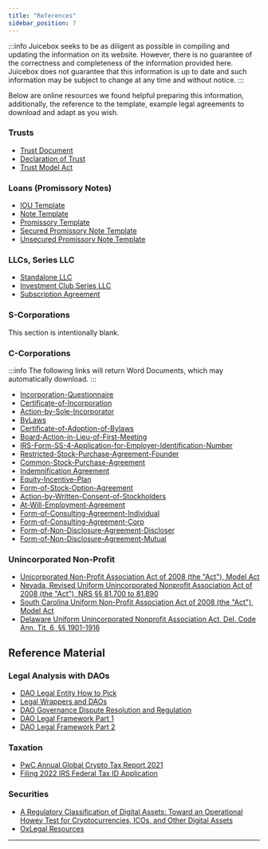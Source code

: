 ```yaml
---
title: "References"
sidebar_position: 7
---
```


:::info
Juicebox seeks to be as diligent as possible in compiling and updating the information on its website. However, there is no guarantee of the correctness and completeness of the information provided here. Juicebox does not guarantee that this information is up to date and such information may be subject to change at any time and without notice.
:::

Below are online resources we found helpful preparing this information, additionally, the reference to the template, example legal agreements to download and adapt as you wish.

### Trusts

- [Trust Document](./Resources/trusts/trust.md)
- [Declaration of Trust](./Resources/trusts/declaration-of-trust.md)
- [Trust Model Act](https://www.uniformlaws.org/committees/community-home?CommunityKey=193ff839-7955-4846-8f3c-ce74ac23938d)

### Loans (Promissory Notes)

- [IOU Template](./Resources/loans/iou-template.md)
- [Note Template](./Resources/loans/note-template.md)
- [Promissory Template](./Resources/loans/note-template.md)
- [Secured Promissory Note Template](./Resources/loans/secured-note-template.md)
- [Unsecured Promissory Note Template](./Resources/loans/unsecured-note-template.md)

### LLCs, Series LLC

- [Standalone LLC](./Resources/llcs/Example-LLC-Standalone.docx)
- [Investment Club Series LLC](./Resources/llcs/Example-Operating-Agreement-Investment-Club-Series-LLC.docx)
- [Subscription Agreement](./Resources/llcs/Example-Subscription-Agreement.docx)

### S-Corporations

This section is intentionally blank.

### C-Corporations

:::info
The following links will return Word Documents, which may automatically download.
:::

- [Incorporation-Questionnaire](./Resources/ccorp/EXAMPLE-Incorporation-Questionnaire.docx)
- [Certificate-of-Incorporation](./Resources/ccorp/EXAMPLE-2-Certificate-of-Incorporation.doc)
- [Action-by-Sole-Incorporator](./Resources/ccorp/EXAMPLE-3-Action-by-Sole-Incorporator.doc)
- [ByLaws](./Resources/ccorp/EXAMPLE-4-Bylaws.doc)
- [Certificate-of-Adoption-of-Bylaws](./Resources/ccorp/EXAMPLE-5-Certificate-of-Adoption-of-Bylaws.doc)
- [Board-Action-in-Lieu-of-First-Meeting](./Resources/ccorp/EXAMPLE-6-Board-Action-in-Lieu-of-First-Meeting.doc)
- [IRS-Form-SS-4-Application-for-Employer-Identification-Number](./Resources/ccorp/EXAMPLE-7-IRS-Form-SS-4-Application-for-Employer-Identification-Number.pdf)
- [Restricted-Stock-Purchase-Agreement-Founder](./Resources/ccorp/EXAMPLE-8-Restricted-Stock-Purchase-Agreement-Founder-01.doc)
- [Common-Stock-Purchase-Agreement](./Resources/ccorp/EXAMPLE-9-Common-Stock-Purchase-Agreement-Kilpatrick-Townsend-&-Stockton.doc)
- [Indemnification Agreement](./Resources/ccorp/EXAMPLE-11-Indemnification-Agreement-Delaware-Corporation-Founder-01.doc)
- [Equity-Incentive-Plan](./Resources/ccorp/EXAMPLE-12-201__-Equity-Incentive-Plan.doc)
- [Form-of-Stock-Option-Agreement](./Resources/ccorp/EXAMPLE-13-Form-of-Stock-Option-Agreement.doc)
- [Action-by-Written-Consent-of-Stockholders](./Resources/ccorp/EXAMPLE-14-Action-by-Written-Consent-of-Stockholders.doc)
- [At-Will-Employment-Agreement](./Resources/ccorp/EXAMPLE-15-Form-of-At-Will-Employment-Agreement.doc)
- [Form-of-Consulting-Agreement-Individual](./Resources/ccorp/EXAMPLE-16-Form-of-Consulting-Agreement-Individual.doc)
- [Form-of-Consulting-Agreement-Corp](./Resources/ccorp/EXAMPLE-17-Form-of-Consulting-Agreement-Corporation.doc)
- [Form-of-Non-Disclosure-Agreement-Discloser](./Resources/ccorp/EXAMPLE-18-Form-of-Non-Disclosure-Agreement-Discloser.docx)
- [Form-of-Non-Disclosure-Agreement-Mutual](./Resources/ccorp/EXAMPLE-19-Form-of-Non-Disclosure-Agreement-Mutual.docx)

### Unincorporated Non-Profit

- [Unicorporated Non-Profit Association Act of 2008 (the "Act"), Model Act](https://www.uniformlaws.org/viewdocument/final-act-149?CommunityKey=40227d3a-8b5d-47c2-8cd0-b0ec12da97f9&tab=librarydocuments)
- [Nevada, Revised Uniform Unincorporated Nonprofit Association Act of 2008 (the "Act"), NRS §§ 81.700 to 81.890](https://www.leg.state.nv.us/nrs/nrs-081.html)
- [South Carolina Uniform Non-Profit Association Act of 2008 (the "Act"), Model Act](https://trackbill.com/bill/south-carolina-house-general-bill-3893-uniform-unincorporated-nonprofit-association/2033570/)
- [Delaware Uniform Unincorporated Nonprofit Association Act, Del. Code Ann. Tit. 6, §§ 1901-1916](https://delcode.delaware.gov/title6/c019/index.html)

## Reference Material

### Legal Analysis with DAOs

- [DAO Legal Entity How to Pick](https://a16zcrypto.com/dao-legal-entity-how-to-pick/)
- [Legal Wrappers and DAOs](./Resources/research/legal-wrappers-and-daos.pdf)
- [DAO Governance Dispute Resolution and Regulation](./Resources/research/dao-governance-dispute-resolution.pdf)
- [DAO Legal Framework Part 1](./Resources/research/dao-legal-framework-part-1.pdf)
- [DAO Legal Framework Part 2](./Resources/research/dao-legal-framework-part-2.pdf)

### Taxation

- [PwC Annual Global Crypto Tax Report 2021](./research/pwc-annual-global-crypto-tax-report-2021)
- [Filing 2022 IRS Federal Tax ID Application](https://irs-tax-id-ein-gov.com/irs-2021/?utm_medium=cpc&utm_campaign=15581835982&utm_term=irs%20gov%20ein&gclid=CjwKCAjwoMSWBhAdEiwAVJ2ndtIXBtsjFLcHrwQMhU8Idz5DQlbYNQI_aMRLSvuYpeOr1PIMRb5XoRoC9bUQAvD_BwE)

### Securities

- [A Regulatory Classification of Digital Assets: Toward an Operational Howey Test for Cryptocurrencies, ICOs, and Other Digital Assets](https://research.ssrn.com/sol3/research.cfm?abstract_id=3265295)
- [OxLegal Resources](https://docs.0x.org/developer-resources/0x-legal-guide#legal-library)

---

[^2]: https://docs.0x.org/developer-resources/0x-legal-guide
